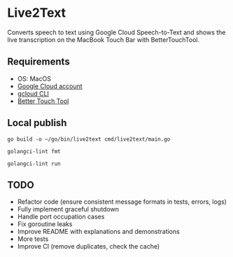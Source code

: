 # Live2Text

Converts speech to text using Google Cloud Speech-to-Text and shows the live transcription on the MacBook Touch Bar with BetterTouchTool.

## Requirements

- OS: MacOS
- [Google Cloud account](https://cloud.google.com/)
- [gcloud CLI](https://cloud.google.com/sdk/docs/install)
- [Better Touch Tool](https://folivora.ai/)

## Local publish

```shell
go build -o ~/go/bin/live2text cmd/live2text/main.go
```

```shell
golangci-lint fmt
```

```shell
golangci-lint run
```

## TODO

- Refactor code (ensure consistent message formats in tests, errors, logs)
- Fully implement graceful shutdown
- Handle port occupation cases
- Fix goroutine leaks
- Improve README with explanations and demonstrations
- More tests
- Improve CI (remove duplicates, check the cache)
